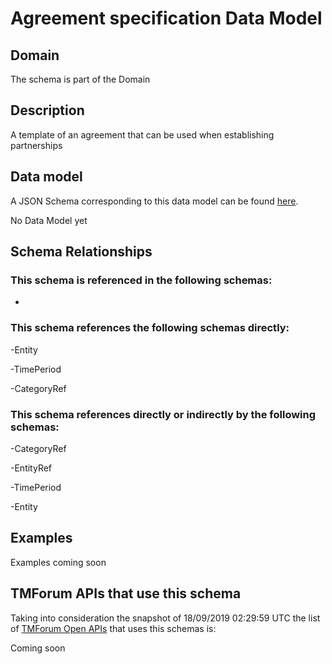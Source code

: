 # Agreement specification Data Model

## Domain

The  schema is part of the  Domain

## Description

A template of an agreement that can be used when establishing partnerships

## Data model

A JSON Schema corresponding to this data model can be found
[here](https://github.com/tmforum-rand/schemas/blob/master/EngagedParty/AgreementSpecification.schema.json).

No Data Model yet

## Schema Relationships

### This schema is referenced in the following schemas:

-

### This schema references the following schemas directly:

-Entity

-TimePeriod

-CategoryRef

### This schema references directly or indirectly by the following schemas:

-CategoryRef

-EntityRef

-TimePeriod

-Entity



## Examples

Examples coming soon

## TMForum APIs that use this schema

Taking into consideration the snapshot of 18/09/2019 02:29:59 UTC the list of [TMForum Open APIs](https://www.tmforum.org/open-apis/) that uses this schemas is:

Coming soon